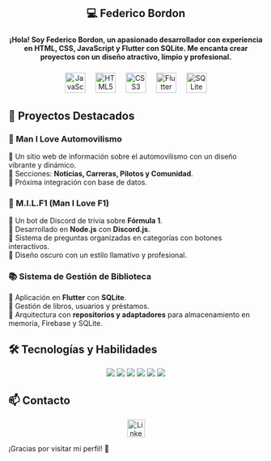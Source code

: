 <h2 align="center">💻 Federico Bordon</h2>

###

<h4 align="center">¡Hola! Soy Federico Bordon, un apasionado desarrollador con experiencia en HTML, CSS, JavaScript y Flutter con SQLite. Me encanta crear proyectos con un diseño atractivo, limpio y profesional.</h4>

###

<div align="center">
  <img src="https://cdn.jsdelivr.net/gh/devicons/devicon/icons/javascript/javascript-original.svg" height="40" alt="JavaScript logo"  />
  <img width="12" />
  <img src="https://cdn.jsdelivr.net/gh/devicons/devicon/icons/html5/html5-original.svg" height="40" alt="HTML5 logo"  />
  <img width="12" />
  <img src="https://cdn.jsdelivr.net/gh/devicons/devicon/icons/css3/css3-original.svg" height="40" alt="CSS3 logo"  />
  <img width="12" />
  <img src="https://cdn.jsdelivr.net/gh/devicons/devicon/icons/flutter/flutter-original.svg" height="40" alt="Flutter logo"  />
  <img width="12" />
  <img src="https://cdn.jsdelivr.net/gh/devicons/devicon/icons/sqlite/sqlite-original.svg" height="40" alt="SQLite logo"  />
</div>

###

## 🚀 Proyectos Destacados

### 🚗 Man I Love Automovilismo
🔹 Un sitio web de información sobre el automovilismo con un diseño vibrante y dinámico.  
🔹 Secciones: **Noticias, Carreras, Pilotos y Comunidad**.  
🔹 Próxima integración con base de datos.

### 🤖 M.I.L.F1 (Man I Love F1)
🔹 Un bot de Discord de trivia sobre **Fórmula 1**.  
🔹 Desarrollado en **Node.js** con **Discord.js**.  
🔹 Sistema de preguntas organizadas en categorías con botones interactivos.  
🔹 Diseño oscuro con un estilo llamativo y profesional.

### 📚 Sistema de Gestión de Biblioteca
🔹 Aplicación en **Flutter** con **SQLite**.  
🔹 Gestión de libros, usuarios y préstamos.  
🔹 Arquitectura con **repositorios y adaptadores** para almacenamiento en memoria, Firebase y SQLite.

###

## 🛠️ Tecnologías y Habilidades

<div align="center">
  <img src="https://img.shields.io/badge/HTML5-%23E34F26.svg?style=for-the-badge&logo=html5&logoColor=white" />
  <img src="https://img.shields.io/badge/CSS3-%231572B6.svg?style=for-the-badge&logo=css3&logoColor=white" />
  <img src="https://img.shields.io/badge/JavaScript-%23F7DF1E.svg?style=for-the-badge&logo=javascript&logoColor=black" />
  <img src="https://img.shields.io/badge/Flutter-%2302569B.svg?style=for-the-badge&logo=flutter&logoColor=white" />
  <img src="https://img.shields.io/badge/SQLite-%23003B57.svg?style=for-the-badge&logo=sqlite&logoColor=white" />
  <img src="https://img.shields.io/badge/Node.js-%23339933.svg?style=for-the-badge&logo=node.js&logoColor=white" />
</div>

###

## 📫 Contacto

<div align="center">
  <a href="https://www.linkedin.com/in/federicobordon09/" target="_blank">
    <img src="https://img.shields.io/static/v1?message=LinkedIn&logo=linkedin&label=&color=0077B5&logoColor=white&labelColor=&style=for-the-badge" height="35" alt="LinkedIn logo" />
  </a>
</div>

¡Gracias por visitar mi perfil! 🚀
